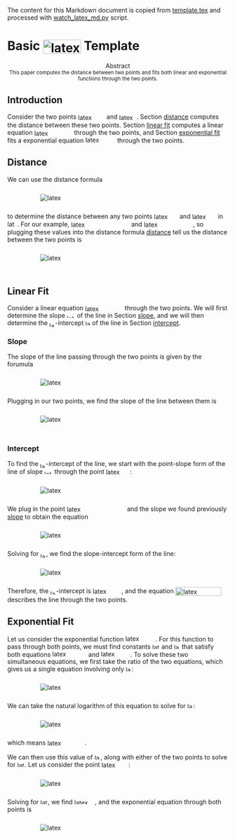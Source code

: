 <!--watch-latex-md

This document is processed by watch_latex_md.py program, see

  https://github.com/Quansight/pearu-sandbox/latex_in_markdown/

You can edit this document as you wish. You can also edit the LaTeX
data in img elements but note:

  1. to automatically update the LaTeX rendering in img element, edit
     the file under the supervision of watch_latex_md.py

  2. don't change the beginning (`<img latex-data="...`) and the end
     (`...alt="latex">`) parts of the img element as these are used by
     the watch_latex_md.py script.
-->

The content for this Markdown document is copied from
[template.tex](http://persweb.wabash.edu/facstaff/turnerw/Writing/LaTeX/)
and processed with
[watch_latex_md.py](https://github.com/Quansight/pearu-sandbox/latex_in_markdown/)
script.

# Basic <img data-latex="\huge\LaTeX" src=".watch-latex-md-images/9bf3e2cf4b3d81ac596da8e8a90da5d6.svg"  valign="-7.684px" width="86.797px" height="32.071px" style="display:inline;" alt="latex"> Template


<center>
<bold>Abstract</bold>
<br/>
<small>
This paper computes the distance between two points and fits both linear and
exponential functions through the two points.
</small>
</center>

## Introduction

Consider the two points <img data-latex="$(-1,16)$" src=".watch-latex-md-images/400fa1f9a379f32d4d40cab6d3d4cbd1.svg"  valign="-4.289px" width="61.118px" height="17.186px" style="display:inline;" alt="latex"> and <img data-latex="$(3,1)$" src=".watch-latex-md-images/7da59ed0c2f06bf5f9c544c81ffa009d.svg"  valign="-4.289px" width="39.833px" height="17.186px" style="display:inline;" alt="latex">.  Section [distance](#sec:distance)
computes the distance between these two points.  Section [linear fit](#sec:linear-fit) computes a linear equation <img data-latex="$y = m x + b$" src=".watch-latex-md-images/ded3e28f19b026949f6eca36ba64ca93.svg"  valign="-3.347px" width="86.625px" height="15.303px" style="display:inline;" alt="latex"> through the two points, and
Section [exponential fit](#sec:exponential-fit) fits a exponential equation <img data-latex="$y = A e^{k x}$" src=".watch-latex-md-images/d525374cbb7128e4d1518f8da7baccf0.svg"  valign="-3.347px" width="68.682px" height="17.897px" style="display:inline;" alt="latex">
through the two points.

## <a name="sec:distance"></a>Distance

We can use the distance formula
<a name="eqn:distance"></a>
<img data-latex="
\begin{equation*}
        d = \sqrt{(x_2 - x_1)^2 + (y_2 - y_1)^2}
\end{equation*}
" src=".watch-latex-md-images/b5fd81da35597a5115a8378406fe28d9.svg"  style="display:block;margin-left:50px;margin-right:auto;padding:25px" alt="latex">
to determine the distance between any two points <img data-latex="$(x_1, y_1)$" src=".watch-latex-md-images/9e8098a889a2d093afcd20fbb07856bc.svg"  valign="-4.289px" width="54.543px" height="17.186px" style="display:inline;" alt="latex"> and <img data-latex="$(x_2, y_2)$" src=".watch-latex-md-images/49c752a12ae08cb035584c6853828f3a.svg"  valign="-4.289px" width="54.543px" height="17.186px" style="display:inline;" alt="latex">
in <img data-latex="$\mathbb{R}^2$" src=".watch-latex-md-images/90d777bda1d64f482bbd7ee431963e17.svg"  width="22.584px" height="13.952px" style="display:inline;" alt="latex">.  For our example, <img data-latex="$(x_1, y_1) = (-1, 16)$" src=".watch-latex-md-images/a30d42f2f3ce8a453e77ddb3e48da254.svg"  valign="-4.289px" width="133.319px" height="17.186px" style="display:inline;" alt="latex"> and <img data-latex="$(x_2, y_2) = (3, 1)$" src=".watch-latex-md-images/99e54d55cdfe5d0112e6c73dcf652c5a.svg"  valign="-4.289px" width="112.034px" height="17.186px" style="display:inline;" alt="latex">, so plugging these values into the distance formula [distance](#eqn:distance) tell us the distance between the two points is
<img data-latex="
\begin{equation}
        d 
        = \sqrt{(3 - (-1))^2 + (1 - 16)^2}
        = \sqrt{4^2 + (-15)^2}
        = \sqrt{241}
        .
\end{equation}
" src=".watch-latex-md-images/5cb7cfb2a2bedefcac9c291821c596f2.svg"  style="display:block;margin-left:50px;margin-right:auto;padding:25px" alt="latex">

## <a name="sec:linear-fit"></a> Linear Fit

Consider a linear equation <img data-latex="$y = m x + b$" src=".watch-latex-md-images/ded3e28f19b026949f6eca36ba64ca93.svg"  valign="-3.347px" width="86.625px" height="15.303px" style="display:inline;" alt="latex"> through the two points.  We will
first determine the slope <img data-latex="$m$" src=".watch-latex-md-images/3289f1f3038516158022b6f14b8fe0c9.svg"  width="19.042px" height="7.412px" style="display:inline;" alt="latex"> of the line in Section [slope](#sec:slope), and we
will then determine the <img data-latex="$y$" src=".watch-latex-md-images/76cc814eb790ce3c94002e2c22b65534.svg"  valign="-3.347px" width="13.134px" height="10.76px" style="display:inline;" alt="latex">-intercept <img data-latex="$b$" src=".watch-latex-md-images/a826d4507bb86e911d0f44a68d0773c4.svg"  width="11.465px" height="11.955px" style="display:inline;" alt="latex"> of the line in Section [intercept](#sec:intercept).

### <a name="sec:slope"></a> Slope

The slope of the line passing through the two points is given by the forumula
<img data-latex="
$$
        m 
        = \frac{\Delta y}{\Delta x} 
        = \frac{y_2 - y_1}{x_2 - x_1}
        .
$$
" src=".watch-latex-md-images/dd5363b68f9ba74f436c891bb2edac5d.svg"  style="display:block;margin-left:50px;margin-right:auto;padding:25px" alt="latex">
Plugging in our two points, we find the slope of the line between them is
<a name="eqn:slope"></a>
<img data-latex="
\begin{equation}
        m 
        = \frac{1 - 16}{3 - (-1)}
        = - \frac{15}{4}
        .
\end{equation}
" src=".watch-latex-md-images/96c65477199e7ce5ce08884ec8ad8f3b.svg"  style="display:block;margin-left:50px;margin-right:auto;padding:25px" alt="latex">

### <a name="sec:intercept"></a> Intercept

To find the <img data-latex="$y$" src=".watch-latex-md-images/76cc814eb790ce3c94002e2c22b65534.svg"  valign="-3.347px" width="13.134px" height="10.76px" style="display:inline;" alt="latex">-intercept of the line, we start with the point-slope form of
the line of slope <img data-latex="$m$" src=".watch-latex-md-images/3289f1f3038516158022b6f14b8fe0c9.svg"  width="19.042px" height="7.412px" style="display:inline;" alt="latex"> through the point <img data-latex="$(x_0, y_0)$" src=".watch-latex-md-images/5e0f411b1034db3caacaffdd3260fc00.svg"  valign="-4.289px" width="54.543px" height="17.186px" style="display:inline;" alt="latex">:
<img data-latex="
$$
        y - y_0 = m (x - x_0)
        .
$$
" src=".watch-latex-md-images/79d40592c0bc60f8c21b3df7c8e18cef.svg"  style="display:block;margin-left:50px;margin-right:auto;padding:25px" alt="latex">
We plug in the point <img data-latex="$(x_0, y_0) = (-1, 16)$" src=".watch-latex-md-images/6d89bf59f45f816e03abd31d58e58022.svg"  valign="-4.289px" width="133.319px" height="17.186px" style="display:inline;" alt="latex"> and the slope we found
previously [slope](#eqn:slope) to obtain the equation
<img data-latex="
$$
        y - 16 = - \frac{15}{4} (x + 1)
        .
$$
" src=".watch-latex-md-images/c957bdd13cfde4c800b0cec6cb0968d7.svg"  style="display:block;margin-left:50px;margin-right:auto;padding:25px" alt="latex">
Solving for <img data-latex="$y$" src=".watch-latex-md-images/76cc814eb790ce3c94002e2c22b65534.svg"  valign="-3.347px" width="13.134px" height="10.76px" style="display:inline;" alt="latex">, we find the slope-intercept form of the line:
<img data-latex="
\begin{align*}
        y
        &= - \frac{15}{4} x - \frac{15}{4} + 16 \\
        &= - \frac{15}{4} x + \frac{49}{4}
        .
\end{align*}
" src=".watch-latex-md-images/595b683d9df64077313c6506297cdf8d.svg"  style="display:block;margin-left:50px;margin-right:auto;padding:25px" alt="latex">
Therefore, the <img data-latex="$y$" src=".watch-latex-md-images/76cc814eb790ce3c94002e2c22b65534.svg"  valign="-3.347px" width="13.134px" height="10.76px" style="display:inline;" alt="latex">-intercept is <img data-latex="$b = 49/4$" src=".watch-latex-md-images/fa26a6baa727f8bcfb6506e0e2ff527c.svg"  valign="-4.304px" width="65.535px" height="17.215px" style="display:inline;" alt="latex">, and the equation
<img data-latex="$y = - \frac{15}{4} x + \frac{49}{4}$" src=".watch-latex-md-images/93c6f2fea9492317a03dbd3b97d5a812.svg"  valign="-5.937px" width="105.102px" height="20.419px" style="display:inline;" alt="latex"> describes the line through the two
points.

## <a name="sec:exponential-fit"></a> Exponential Fit

Let us consider the exponential function <img data-latex="$y = A e^{k x}$" src=".watch-latex-md-images/d525374cbb7128e4d1518f8da7baccf0.svg"  valign="-3.347px" width="68.682px" height="17.897px" style="display:inline;" alt="latex">.  For this function
to pass through both points, we must find constants <img data-latex="$A$" src=".watch-latex-md-images/bf178f97bb21c0e45a177271d3c0554a.svg"  width="16.934px" height="11.764px" style="display:inline;" alt="latex"> and <img data-latex="$k$" src=".watch-latex-md-images/bee7b96e0233a5c9db75ddf7bde63a40.svg"  width="13.643px" height="11.955px" style="display:inline;" alt="latex"> that satisfy
both equations <img data-latex="$16 = A e^{-k}$" src=".watch-latex-md-images/76d2467ba930d606493c415323b35139.svg"  width="78.282px" height="14.55px" style="display:inline;" alt="latex"> and <img data-latex="$1 = A e^{3 k}$" src=".watch-latex-md-images/7878796e34ebc288137d264f72010cce.svg"  width="66.941px" height="14.55px" style="display:inline;" alt="latex">.  To solve these two
simultaneous equations, we first take the ratio of the two equations, which
gives us a single equation involving only <img data-latex="$k$" src=".watch-latex-md-images/bee7b96e0233a5c9db75ddf7bde63a40.svg"  width="13.643px" height="11.955px" style="display:inline;" alt="latex">:
<img data-latex="
$$
        16
        = \frac{A e^{-k}}{A e^{3 k}}
        = e^{-4 k}
        .
$$
" src=".watch-latex-md-images/611f640c7df9068b014dbf394ad86a09.svg"  style="display:block;margin-left:50px;margin-right:auto;padding:25px" alt="latex">
We can take the natural logarithm of this equation to solve for <img data-latex="$k$" src=".watch-latex-md-images/bee7b96e0233a5c9db75ddf7bde63a40.svg"  width="13.643px" height="11.955px" style="display:inline;" alt="latex">:
<img data-latex="
$$
        -4k = \ln(16) = 4 \ln (2)
        ,
$$
" src=".watch-latex-md-images/936dbfc8614e987200b04d0a26c5fcef.svg"  style="display:block;margin-left:50px;margin-right:auto;padding:25px" alt="latex">
which means <img data-latex="$k = - \ln(2)$" src=".watch-latex-md-images/b9cb7ff24483892a44f61aa759debee3.svg"  valign="-4.289px" width="85.039px" height="17.186px" style="display:inline;" alt="latex">.

We can then use this value of <img data-latex="$k$" src=".watch-latex-md-images/bee7b96e0233a5c9db75ddf7bde63a40.svg"  width="13.643px" height="11.955px" style="display:inline;" alt="latex">, along with either of the two points to
solve for <img data-latex="$A$" src=".watch-latex-md-images/bf178f97bb21c0e45a177271d3c0554a.svg"  width="16.934px" height="11.764px" style="display:inline;" alt="latex">.  Let us consider the point <img data-latex="$(-1, 16)$" src=".watch-latex-md-images/0d0f874dd4bbfe3d9a8765a7632d466a.svg"  valign="-4.289px" width="61.118px" height="17.186px" style="display:inline;" alt="latex">:
<img data-latex="
$$
        16 = A e^{(-\ln(2))(-1)} = A e^{\ln{2}} = 2 A
        .
$$
" src=".watch-latex-md-images/0999d1a3098296a6cc84d4119da287c6.svg"  style="display:block;margin-left:50px;margin-right:auto;padding:25px" alt="latex">
Solving for <img data-latex="$A$" src=".watch-latex-md-images/bf178f97bb21c0e45a177271d3c0554a.svg"  width="16.934px" height="11.764px" style="display:inline;" alt="latex">, we find <img data-latex="$A = 8$" src=".watch-latex-md-images/4f52e58fb1bd3486250940a04338a1e7.svg"  width="46.786px" height="11.764px" style="display:inline;" alt="latex">, and the exponential equation through both
points is
<img data-latex="
$$
        y
        = 8 e^{-\ln(2) x}
        = 8 2^{-x}
        = 8 \left( \frac{1}{2} \right)^x
        .
$$
" src=".watch-latex-md-images/9f26e27cce5771191aef62d58697d52a.svg"  style="display:block;margin-left:50px;margin-right:auto;padding:25px" alt="latex">
